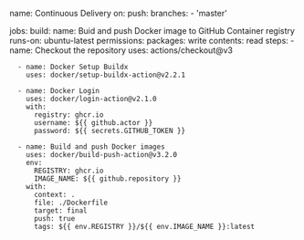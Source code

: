 name: Continuous Delivery
on:
  push:
    branches:
      - 'master'


jobs:
  build:
    name: Buid and push Docker image to GitHub Container registry
    runs-on: ubuntu-latest
    permissions:
      packages: write
      contents: read
    steps:
      - name: Checkout the repository
        uses: actions/checkout@v3

      - name: Docker Setup Buildx
        uses: docker/setup-buildx-action@v2.2.1

      - name: Docker Login
        uses: docker/login-action@v2.1.0
        with:
          registry: ghcr.io
          username: ${{ github.actor }}
          password: ${{ secrets.GITHUB_TOKEN }}

      - name: Build and push Docker images
        uses: docker/build-push-action@v3.2.0
        env:
          REGISTRY: ghcr.io
          IMAGE_NAME: ${{ github.repository }}
        with:
          context: .
          file: ./Dockerfile
          target: final
          push: true
          tags: ${{ env.REGISTRY }}/${{ env.IMAGE_NAME }}:latest